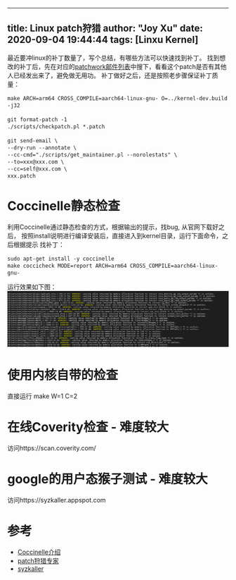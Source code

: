 
---
title: Linux patch狩猎
author: "Joy Xu"
date: 2020-09-04 19:44:44
tags: [Linxu Kernel]
---

最近要冲linux的补丁数量了，写个总结，有哪些方法可以快速找到补丁。
找到想改的补丁后，先在对应的[patchwork邮件列表](https://lore.kernel.org/patchwork/project/lkml/list/)中搜下，看看这个patch是否有其他人已经发出来了，避免做无用功。
补丁做好之后，还是按照老步骤保证补丁质量：
	
	make ARCH=arm64 CROSS_COMPILE=aarch64-linux-gnu- O=../kernel-dev.build -j32

	git format-patch -1
	./scripts/checkpatch.pl *.patch

	git send-email \
	--dry-run --annotate \
	--cc-cmd="./scripts/get_maintainer.pl --norolestats" \
	--to=xxx@xxx.com \
	--cc=self@xxx.com \
	xxx.patch

# Coccinelle静态检查

利用Coccinelle通过静态检查的方式，根据输出的提示，找bug, 从官网下载好之后，
按照install说明进行编译安装后，直接进入到kernel目录，运行下面命令，之后根据提示
找补丁：

	sudo apt-get install -y coccinelle
	make coccicheck MODE=report ARCH=arm64 CROSS_COMPILE=aarch64-linux-gnu-

运行效果如下图：
	![coccicheck效果图](/images/coccinelle.PNG)

# 使用内核自带的检查

直接运行 make W=1 C=2

# 在线Coverity检查 - 难度较大

访问https://scan.coverity.com/

# google的用户态猴子测试 - 难度较大

访问https://syzkaller.appspot.com

# 参考

* [Coccinelle介绍](https://kernel-recipes.org/en/2013/automating-source-code-evolutions-using-coccinelle/)
* [patch狩猎专家](https://www.slideshare.net/ennael/kernel-recipes-2019-hunting-and-fixing-bugs-all-over-the-linux-kernel-178217304)
* [syzkaller](https://xz.aliyun.com/t/5079)
